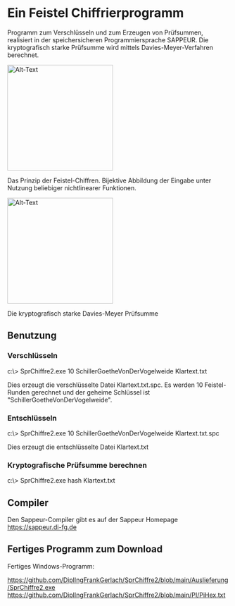 # Ein Feistel Chiffrierprogramm 
Programm zum Verschlüsseln und zum Erzeugen von Prüfsummen, realisiert in der speichersicheren Programmiersprache SAPPEUR.
Die kryptografisch starke Prüfsumme wird mittels Davies-Meyer-Verfahren berechnet.

<img src="https://upload.wikimedia.org/wikipedia/commons/f/fa/Feistel_cipher_diagram_en.svg" alt="Alt-Text" width="240">

Das Prinzip der Feistel-Chiffren. Bijektive Abbildung der Eingabe unter Nutzung beliebiger nichtlinearer Funktionen.

<img src="https://upload.wikimedia.org/wikipedia/commons/5/53/Davies-Meyer_hash.svg" alt="Alt-Text" width="240">

Die kryptografisch starke Davies-Meyer Prüfsumme




## Benutzung

### Verschlüsseln
c:\\> SprChiffre2.exe 10 SchillerGoetheVonDerVogelweide Klartext.txt

Dies erzeugt die verschlüsselte Datei Klartext.txt.spc. Es werden 10 Feistel-Runden gerechnet und der geheime Schlüssel ist "SchillerGoetheVonDerVogelweide".

### Entschlüsseln
c:\\> SprChiffre2.exe 10 SchillerGoetheVonDerVogelweide Klartext.txt.spc

Dies erzeugt die entschlüsselte Datei Klartext.txt

### Kryptografische Prüfsumme berechnen

c:\\> SprChiffre2.exe hash Klartext.txt


## Compiler
Den Sappeur-Compiler gibt es auf der Sappeur Homepage https://sappeur.di-fg.de

## Fertiges Programm zum Download
Fertiges Windows-Programm: 

https://github.com/DiplIngFrankGerlach/SprChiffre2/blob/main/Auslieferung/SprChiffre2.exe
https://github.com/DiplIngFrankGerlach/SprChiffre2/blob/main/PI/PiHex.txt
